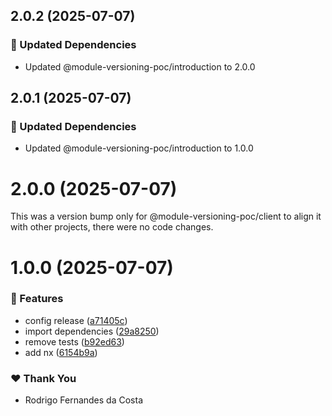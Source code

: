 ## 2.0.2 (2025-07-07)

### 🧱 Updated Dependencies

- Updated @module-versioning-poc/introduction to 2.0.0

## 2.0.1 (2025-07-07)

### 🧱 Updated Dependencies

- Updated @module-versioning-poc/introduction to 1.0.0

# 2.0.0 (2025-07-07)

This was a version bump only for @module-versioning-poc/client to align it with other projects, there were no code changes.

# 1.0.0 (2025-07-07)

### 🚀 Features

- config release ([a71405c](https://github.com/rcosta-daon/module-versioning-poc/commit/a71405c))
- import dependencies ([29a8250](https://github.com/rcosta-daon/module-versioning-poc/commit/29a8250))
- remove tests ([b92ed63](https://github.com/rcosta-daon/module-versioning-poc/commit/b92ed63))
- add nx ([6154b9a](https://github.com/rcosta-daon/module-versioning-poc/commit/6154b9a))

### ❤️ Thank You

- Rodrigo Fernandes da Costa